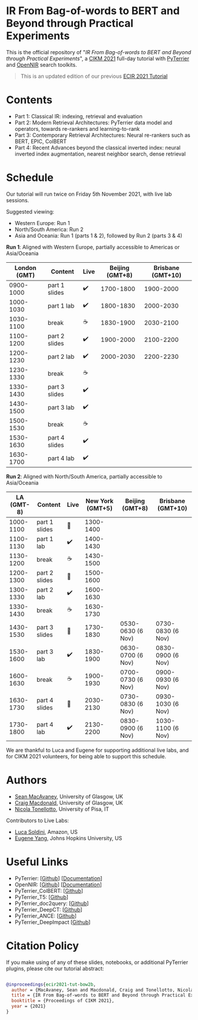 # IR From Bag-of-words to BERT and Beyond through Practical Experiments

This is the official repository of "*IR From Bag-of-words to BERT and Beyond through Practical Experiments*", a [CIKM 2021](https://www.cikm2021.org/) full-day tutorial with [PyTerrier](https://github.com/terrier-org/pyterrier) and [OpenNIR](https://opennir.net) search toolkits.

> This is an updated edition of our previous [ECIR 2021 Tutorial](https://github.com/terrier-org/ecir2021tutorial)

# Contents

* Part 1: Classical IR: indexing, retrieval and evaluation 
* Part 2: Modern Retrieval Architectures: PyTerrier data model and operators, towards re-rankers and learning-to-rank
* Part 3: Contemporary Retrieval Architectures: Neural re-rankers such as BERT, EPIC, ColBERT
* Part 4: Recent Advances beyond the classical inverted index: neural inverted index augmentation, nearest neighbor search, dense retrieval


# Schedule

Our tutorial will run twice on Friday 5th November 2021, with live lab sessions.

 Suggested viewing:
  - Western Europe: Run 1
  - North/South America: Run 2
  - Asia and Oceania: Run 1 (parts 1 & 2), followed by Run 2 (parts 3 & 4)

**Run 1**: Aligned with Western Europe, partially accessible to Americas or Asia/Oceania

| London (GMT) | Content | Live | Beijing (GMT+8) | Brisbane (GMT+10)|
|-----|---------|---|-----------------|-----------------|
| 0900-1000 | part 1 slides | :heavy_check_mark: | 1700-1800 | 1900-2000 |
| 1000-1030 | part 1 lab | :heavy_check_mark:    | 1800-1830 | 2000-2030 |
| 1030-1100 | break | ☕                         | 1830-1900 | 2030-2100 |
| 1100-1200 | part 2 slides | :heavy_check_mark: | 1900-2000 | 2100-2200 |
| 1200-1230 | part 2 lab | :heavy_check_mark:    | 2000-2030 | 2200-2230 |
| 1230-1330 | break | ☕                         | 
| 1330-1430 | part 3 slides | :heavy_check_mark: |
| 1430-1500 | part 3 lab | :heavy_check_mark:    |
| 1500-1530 | break | ☕                         |
| 1530-1630 | part 4 slides | :heavy_check_mark: |
| 1630-1700 | part 4 lab | :heavy_check_mark:    |

**Run 2**: Aligned with North/South America, partially accessible to Asia/Oceania


| LA (GMT-8) | Content | Live | New York (GMT+5) | Beijing (GMT+8) | Brisbane (GMT+10)|
|-----|-------|--|------|-----------|-----------------------|
| 1000-1100 | part 1 slides | 🎥              | 1300-1400 |
| 1100-1130 | part 1 lab | :heavy_check_mark: | 1400-1430 |
| 1130-1200 | break | ☕                      | 1430-1500 |
| 1200-1300 | part 2 slides  | 🎥             | 1500-1600 |
| 1300-1330 | part 2 lab | :heavy_check_mark: | 1600-1630 |
| 1330-1430 | break | ☕                      | 1630-1730 |
| 1430-1530 | part 3 slides  | 🎥             | 1730-1830 | 0530-0630 (6 Nov) | 0730-0830 (6 Nov) |
| 1530-1600 | part 3 lab | :heavy_check_mark: | 1830-1900 | 0630-0700 (6 Nov) | 0830-0900 (6 Nov) |
| 1600-1630 | break | ☕                      | 1900-1930 | 0700-0730 (6 Nov) | 0900-0930 (6 Nov) |
| 1630-1730 | part 4 slides  | 🎥             | 2030-2130 | 0730-0830 (6 Nov) | 0930-1030 (6 Nov) |
| 1730-1800 | part 4 lab | :heavy_check_mark: | 2130-2200 | 0830-0900 (6 Nov) | 1030-1100 (6 Nov) |

We are thankful to Luca and Eugene for supporting additional live labs, and for CIKM 2021 volunteers, for being able to support this schedule.

# Authors

* [Sean MacAvaney](https://macavaney.us), University of Glasgow, UK
* [Craig Macdonald](http://www.dcs.gla.ac.uk/~craigm/), University of Glasgow, UK
* [Nicola Tonellotto](http://tonellotto.github.io), University of Pisa, IT

Contributors to Live Labs:

* [Luca Soldini](https://soldaini.net/), Amazon, US
* [Eugene Yang](https://www.eugene.zone/), Johns Hopkins University, US



# Useful Links

 - PyTerrier: [[Github](https://github.com/terrier-org/pyterrier)] [[Documentation](https://pyterrier.readthedocs.io/en/latest/)]
 - OpenNIR: [[Github](https://github.com/Georgetown-IR-Lab/OpenNIR)] [[Documentation](https://opennir.net/)]
 - PyTerrier_ColBERT: [[Github](https://github.com/terrierteam/pyterrier_colbert)]
 - PyTerrier_T5: [[Github](https://github.com/terrierteam/pyterrier_t5)]
 - PyTerrier_doc2query: [[Github](https://github.com/terrierteam/pyterrier_doc2query)]
 - PyTerrier_DeepCT: [[Github](https://github.com/terrierteam/pyterrier_deepct)]
 - PyTerrier_ANCE: [[Github](https://github.com/terrierteam/pyterrier_ance)]
 - PyTerrier_DeepImpact [[Github](https://github.com/terrierteam/pyterrier_deepimpact)]

# Citation Policy

If you make using of any of these slides, notebooks, or additional PyTerrier plugins, please cite our tutorial abstract:

```bibtex

@inproceedings{ecir2021-tut-bow2b,
  author = {MacAvaney, Sean and Macdonald, Craig and Tonellotto, Nicola},
  title = {IR From Bag-of-words to BERT and Beyond through Practical Experiments: A CIKM 2021 tutorial with PyTerrier and OpenNIR},
  booktitle = {Proceedings of CIKM 2021},
  year = {2021}
}

```
